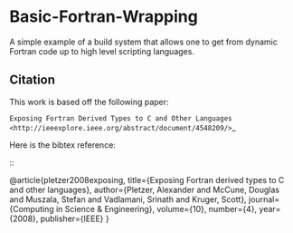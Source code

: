 # Basic-Fortran-Wrapping

A simple example of a build system that allows one to get from dynamic Fortran
code up to high level scripting languages.

## Citation

This work is based off the following paper:

`Exposing Fortran Derived Types to C and Other Languages
<http://ieeexplore.ieee.org/abstract/document/4548209/>`_

Here is the bibtex reference:

::

  @article{pletzer2008exposing,
    title={Exposing Fortran derived types to C and other languages},
    author={Pletzer, Alexander and McCune, Douglas and Muszala, Stefan and Vadlamani, Srinath and Kruger, Scott},
    journal={Computing in Science \& Engineering},
    volume={10},
    number={4},
    year={2008},
    publisher={IEEE}
  }
